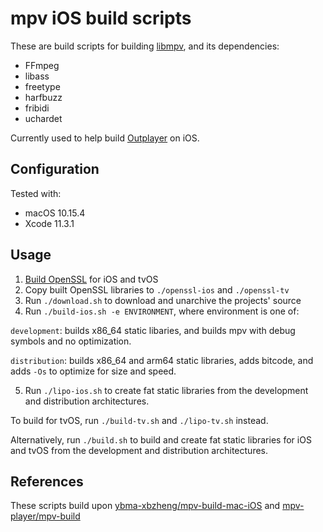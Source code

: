 # mpv iOS build scripts

These are build scripts for building [libmpv](https://github.com/mpv-player/mpv), and its dependencies:

* FFmpeg
* libass
* freetype
* harfbuzz
* fribidi
* uchardet

Currently used to help build [Outplayer](http://get.outplayer.app) on iOS.

## Configuration

Tested with:

* macOS 10.15.4
* Xcode 11.3.1

## Usage

1. [Build OpenSSL](https://github.com/x2on/OpenSSL-for-iPhone/tree/OpenSSL-1.0.2l) for iOS and tvOS
2. Copy built OpenSSL libraries to `./openssl-ios` and `./openssl-tv`
3. Run `./download.sh` to download and unarchive the projects' source
4. Run `./build-ios.sh -e ENVIRONMENT`, where environment is one of:

`development`: builds x86_64 static libaries, and builds mpv with debug symbols and no optimization.

`distribution`: builds x86_64 and arm64 static libraries, adds bitcode, and adds `-Os` to optimize for size and speed.

5. Run `./lipo-ios.sh` to create fat static libraries from the development and distribution architectures.

To build for tvOS, run `./build-tv.sh` and `./lipo-tv.sh` instead.

Alternatively, run `./build.sh` to build and create fat static libraries for iOS and tvOS from the development and distribution architectures.

## References

These scripts build upon [ybma-xbzheng/mpv-build-mac-iOS](https://github.com/ybma-xbzheng/mpv-build-mac-iOS) and [mpv-player/mpv-build](https://github.com/mpv-player/mpv-build)